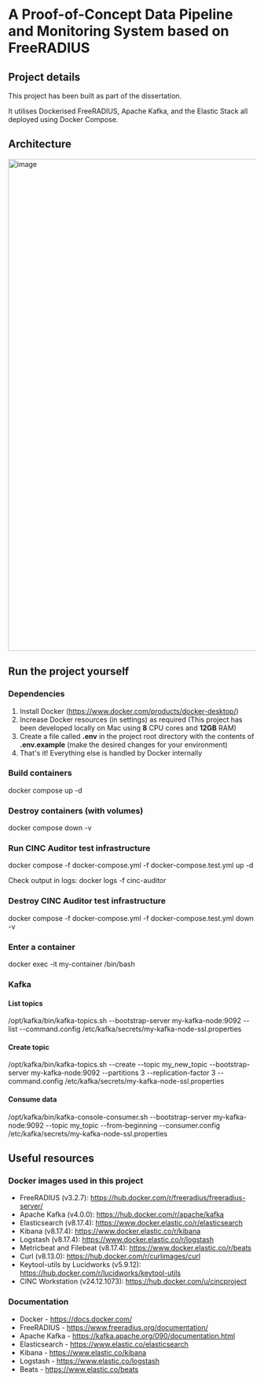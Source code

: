 # A Proof-of-Concept Data Pipeline and Monitoring System based on FreeRADIUS
## Project details
This project has been built as part of the dissertation.

It utilises Dockerised FreeRADIUS, Apache Kafka, and the Elastic Stack all deployed using Docker Compose.

## Architecture
<img width="1000" alt="image" src="https://github.com/user-attachments/assets/901c56b7-509e-4854-be14-3a3af66b5c90" />

## Run the project yourself
### Dependencies
1. Install Docker (https://www.docker.com/products/docker-desktop/)
2. Increase Docker resources (in settings) as required
      (This project has been developed locally on Mac using **8** CPU cores and **12GB** RAM)
3. Create a file called **.env** in the project root directory with the contents of **.env.example** (make the desired changes for your environment)
4. That's it! Everything else is handled by Docker internally
 
### Build containers
docker compose up -d

### Destroy containers (with volumes)
docker compose down -v

### Run CINC Auditor test infrastructure
docker compose -f docker-compose.yml -f docker-compose.test.yml up -d

Check output in logs: docker logs -f cinc-auditor

### Destroy CINC Auditor test infrastructure
docker compose -f docker-compose.yml -f docker-compose.test.yml down -v

### Enter a container
docker exec -it my-container /bin/bash

### Kafka
#### List topics
/opt/kafka/bin/kafka-topics.sh --bootstrap-server my-kafka-node:9092 --list --command.config /etc/kafka/secrets/my-kafka-node-ssl.properties

#### Create topic
/opt/kafka/bin/kafka-topics.sh --create --topic my_new_topic --bootstrap-server my-kafka-node:9092 --partitions 3 --replication-factor 3 --command.config /etc/kafka/secrets/my-kafka-node-ssl.properties

#### Consume data
/opt/kafka/bin/kafka-console-consumer.sh --bootstrap-server my-kafka-node:9092 --topic my_topic --from-beginning --consumer.config /etc/kafka/secrets/my-kafka-node-ssl.properties

## Useful resources
### Docker images used in this project
- FreeRADIUS (v3.2.7): https://hub.docker.com/r/freeradius/freeradius-server/
- Apache Kafka (v4.0.0): https://hub.docker.com/r/apache/kafka
- Elasticsearch (v8.17.4): https://www.docker.elastic.co/r/elasticsearch
- Kibana (v8.17.4): https://www.docker.elastic.co/r/kibana
- Logstash (v8.17.4): https://www.docker.elastic.co/r/logstash
- Metricbeat and Filebeat (v8.17.4): https://www.docker.elastic.co/r/beats
- Curl (v8.13.0): https://hub.docker.com/r/curlimages/curl
- Keytool-utils by Lucidworks (v5.9.12): https://hub.docker.com/r/lucidworks/keytool-utils
- CINC Workstation (v24.12.1073): https://hub.docker.com/u/cincproject

### Documentation
- Docker - https://docs.docker.com/
- FreeRADIUS - https://www.freeradius.org/documentation/
- Apache Kafka - https://kafka.apache.org/090/documentation.html
- Elasticsearch - https://www.elastic.co/elasticsearch
- Kibana - https://www.elastic.co/kibana
- Logstash - https://www.elastic.co/logstash
- Beats - https://www.elastic.co/beats
